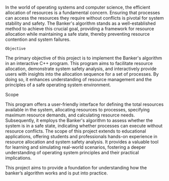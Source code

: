 In the world of operating systems and computer science, the efficient allocation of resources is a fundamental concern. Ensuring that processes can access the resources they require without conflicts is pivotal for system stability and safety. The Banker's algorithm stands as a well-established method to achieve this crucial goal, providing a framework for resource allocation while maintaining a safe state, thereby preventing resource contention and system failures.

	Objective

The primary objective of this project is to implement the Banker's algorithm in an interactive C++ program. This program aims to facilitate resource allocation, demonstrate system safety analysis, and interactively provide users with insights into the allocation sequence for a set of processes. By doing so, it enhances understanding of resource management and the principles of a safe operating system environment.

 Scope

This program offers a user-friendly interface for defining the total resources available in the system, allocating resources to processes, specifying maximum resource demands, and calculating resource needs. Subsequently, it employs the Banker's algorithm to assess whether the system is in a safe state, indicating whether processes can execute without resource conflicts. The scope of this project extends to educational applications, offering students and professionals hands-on experience in resource allocation and system safety analysis. It provides a valuable tool for learning and simulating real-world scenarios, fostering a deeper understanding of operating system principles and their practical implications.


This project aims to provide a foundation for understanding how the banker’s algorithm works and is put into practice.
